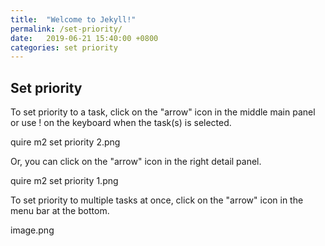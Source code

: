 ```yaml
---
title:  "Welcome to Jekyll!"
permalink: /set-priority/
date:   2019-06-21 15:40:00 +0800
categories: set priority
---
```

## Set priority

To set priority to a task, click on the "arrow" icon in the middle main panel or use ! on the keyboard when the task(s) is selected. 

quire m2 set priority 2.png

Or, you can click on the "arrow" icon in the right detail panel.

quire m2 set priority 1.png

To set priority to multiple tasks at once, click on the "arrow" icon in the menu bar at the bottom.

image.png